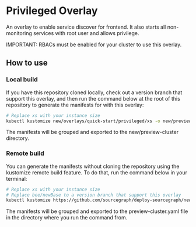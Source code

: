 # Privileged Overlay

An overlay to enable service discover for frontend. It also starts all non-monitoring services with root user and allows privilege.

IMPORTANT: RBACs must be enabled for your cluster to use this overlay.

## How to use

### Local build

If you have this repository cloned locally, check out a version branch that support this overlay, and then run the command below at the root of this repository to generate the manifests for with this overlay:

```sh
# Replace xs with your instance size
kubectl kustomize new/overlays/quick-start/privileged/xs -o new/preview-cluster
```

The manifests will be grouped and exported to the new/preview-cluster directory.

### Remote build

You can generate the manifests without cloning the repository using the kustomize remote build feature. To do that, run the command below in your terminal:

```sh
# Replace xs with your instance size
# Replace bee/newBase to a version branch that support this overlay
kubectl kustomize https://github.com/sourcegraph/deploy-sourcegraph/new/overlays/quick-start/privileged/xs?ref=bee/newBase -o new/preview-cluster
```

The manifests will be grouped and exported to the preview-cluster.yaml file in the directory where you run the command from.
